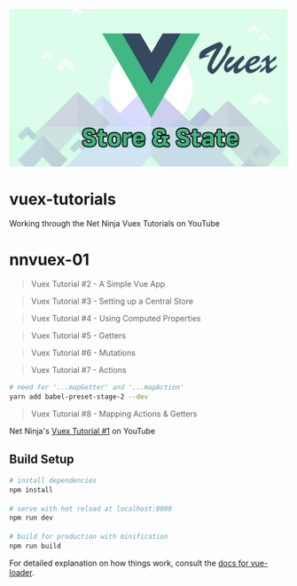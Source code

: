 ![Logo of the project](../img/vuex_logo.jpg)

# vuex-tutorials

Working through the Net Ninja Vuex Tutorials on YouTube

# nnvuex-01

>Vuex Tutorial #2 - A Simple Vue App

>Vuex Tutorial #3 - Setting up a Central Store

>Vuex Tutorial #4 - Using Computed Properties

>Vuex Tutorial #5 - Getters

>Vuex Tutorial #6 - Mutations

>Vuex Tutorial #7 - Actions

``` bash
# need for '...mapGetter' and '...mapAction'
yarn add babel-preset-stage-2 --dev
```
>Vuex Tutorial #8 - Mapping Actions & Getters

Net Ninja's [Vuex Tutorial #1](https://www.youtube.com/watch?v=BGAu__J4xoc&list=PL4cUxeGkcC9i371QO_Rtkl26MwtiJ30P2) on YouTube

## Build Setup

``` bash
# install dependencies
npm install

# serve with hot reload at localhost:8080
npm run dev

# build for production with minification
npm run build
```

For detailed explanation on how things work, consult the [docs for vue-loader](http://vuejs.github.io/vue-loader).
